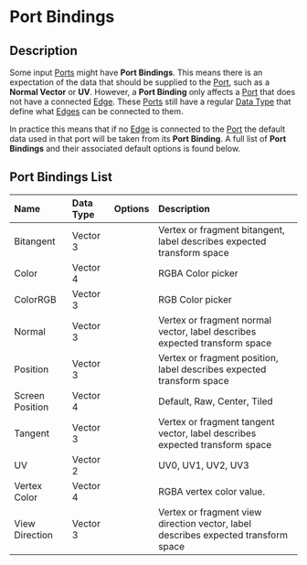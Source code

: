 # Port Bindings

## Description

Some input [Ports](Port.md) might have **Port Bindings**. This means there is an expectation of the data that should be supplied to the [Port](Port.md), such as a **Normal Vector** or **UV**. However, a **Port Binding** only affects a [Port](Port.md) that does not have a connected [Edge](Edge.md). These [Ports](Port.md) still have a regular [Data Type](Data-Types.md) that define what [Edges](Edge.md) can be connected to them.

In practice this means that if no [Edge](Edge.md) is connected to the [Port](Port.md) the default data used in that port will be taken from its **Port Binding**. A full list of **Port Bindings** and their associated default options is found below.

## Port Bindings List

| Name        | Data Type | Options           | Description |
|:------------|:----------|:------------------|:------------|
| Bitangent | Vector 3 |  | Vertex or fragment bitangent, label describes expected transform space |
| Color | Vector 4 |  |RGBA Color picker |
| ColorRGB | Vector 3 |  | RGB Color picker |
| Normal | Vector 3 |  | Vertex or fragment normal vector, label describes expected transform space |
| Position | Vector 3 |  | Vertex or fragment position, label describes expected transform space |
| Screen Position | Vector 4 |  | Default, Raw, Center, Tiled | Vertex or fragment position in screen space. Dropdown selects mode. See [Screen Position Node](Screen-Position-Node.md) for details |
| Tangent | Vector 3 |  | Vertex or fragment tangent vector, label describes expected transform space |
| UV | Vector 2 |  | UV0, UV1, UV2, UV3 | Mesh UV coordinates. Dropdown selects UV channel. |
| Vertex Color | Vector 4 |  | RGBA vertex color value. |
| View Direction | Vector 3 |  | Vertex or fragment view direction vector, label describes expected transform space |